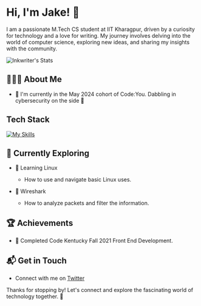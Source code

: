 # Hi, I'm Jake! 👋

I am a passionate M.Tech CS student at IIT Kharagpur, driven by a curiosity for technology and a love for writing. My journey involves delving into the world of computer science, exploring new ideas, and sharing my insights with the community.

![Inkwriter's Stats](https://github-readme-stats.vercel.app/api?username=inkwriter&theme=vue-dark&show_icons=true&hide_border=true&count_private=true)

## 🕵🏻‍♂️ About Me

- 🔭 I'm currently in the May 2024 cohort of Code:You. Dabbling in cybersecurity on the side 🌃

## Tech Stack
[![My Skills](https://skillicons.dev/icons?i=html,css)](https://skillicons.dev)

## 🌱 Currently Exploring

- 🚀 Learning Linux
  - How to use and navigate basic Linux uses.

- 🦈 Wireshark
  - How to analyze packets and filter the information.
  

 ## 🏆 Achievements

- 🌟 Completed Code Kentucky Fall 2021 Front End Development.


## 📬 Get in Touch

- Connect with me on [Twitter](https://twitter.com/Inkwriter77)

Thanks for stopping by! Let's connect and explore the fascinating world of technology together. 🚀

<!--
**inkwriter/inkwriter** is a ✨ _special_ ✨ repository because its `README.md` (this file) appears on your GitHub profile.

Here are some ideas to get you started:

- 🔭 I’m currently working on ...
- 🌱 I’m currently learning ...
- 👯 I’m looking to collaborate on ...
- 🤔 I’m looking for help with ...
- 💬 Ask me about ...
- 📫 How to reach me: ...
- 😄 Pronouns: ...
- ⚡ Fun fact: ...
-->
